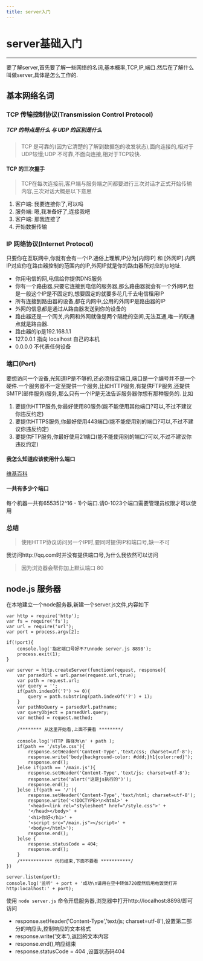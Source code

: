 ```yaml
---
title: server入门
---
```


# server基础入门

----------
要了解server,首先要了解一些网络的名词,基本概率,TCP,IP,端口.然后在了解什么叫做server,具体是怎么工作的.

## 基本网络名词

### TCP 传输控制协议(Transmission Control Protocol)

##### TCP 的特点是什么 与 UDP 的区别是什么
>TCP 是可靠的(因为它清楚的了解到数据包的收发状态),面向连接的,相对于UDP较慢;UDP 不可靠,不面向连接,相对于TCP较快.
#### TCP 的三次握手
>TCP在每次连接前,客户端与服务端之间都要进行三次对话才正式开始传输内容,三次对话大概是以下意思

1. 客户端: 我要连接你了,可以吗
2. 服务端: 嗯,我准备好了,连接我吧
3. 客户端: 那我连接了
4. 开始数据传输

### IP 网络协议(Internet Protocol)
只要你在互联网中,你就有会有一个IP.通俗上理解,IP分为[内网IP] 和 [外网IP].内网IP对应你在路由器控制的范围内的IP,外网IP就是你的路由器所对应的Ip地址.

- 你用电信的网,电信给你提供DNS服务
- 你有一个路由器,只要它连接到电信的服务器,那么路由器就会有一个外网IP,但是一般这个IP是不固定的,想要固定的就要多花几千去电信租用IP
- 所有连接到路由器的设备,都在内网中,公用的外网IP是路由器的IP
- 外网的信息都是通过从路由器发送到你的设备的
- 路由器还是一个网关,内网和外网就像是两个隔绝的空间,无法互通,唯一的联通点就是路由器.
- 路由器的ip是192.168.1.1
- 127.0.0.1 指向 localhost 自己的本机
- 0.0.0.0 不代表任何设备

### 端口(Port)
要想访问一个设备,光知道IP是不够的,还必须指定端口,端口是一个编号并不是一个硬件.一个服务器不一定至提供一个服务,比如HTTP服务,有提供FTP服务,还提供SMTP(邮件服务)服务,那么只有一个IP是无法告诉服务器你想有那种服务的.
比如

1. 要提供HTTP服务,你最好使用80服务(能不能使用其他端口?可以,不过不建议你违反约定)
2. 要提供HTTPS服务,你最好使用443端口(能不能使用别的端口?可以,不过不建议你违反约定)
3. 要提供FTP服务,你最好使用21端口(能不能使用别的端口?可以,不过不建议你违反约定)

#### 我怎么知道应该使用什么端口
[维基百科](https://zh.wikipedia.org/wiki/TCP/UDP%E7%AB%AF%E5%8F%A3%E5%88%97%E8%A1%A8#0.E5.88.B01023.E5.8F.B7.E7.AB.AF.E5.8F.A3)
#### 一共有多少个端口
每个机器一共有65535(2^16 - 1)个端口.请0-1023个端口需要管理员权限才可以使用

### 总结
>使用HTTP协议访问另一个IP时,要同时提供IP和端口号,缺一不可

我访问http://qq.com时并没有提供端口号,为什么我依然可以访问
>因为浏览器会帮你加上默认端口 80

## node.js 服务器
在本地建立一个node服务器,新建一个server.js文件,内容如下
    
    var http = require('http');
    var fs = require('fs');
    var url = require('url');
    var port = process.argv[2];
    
    if(!port){
	    console.log('指定端口号好不?\nnode server.js 8898');
	    process.exit(1);
    }
    
    var server = http.createServer(function(request, response){
	    var parsedUrl = url.parse(request.url,true);
	    var path = request.url;
	    var query = '';
	    if(path.indexOf('?') >= 0){
	    	query = path.substring(path.indexOf('?') + 1);
	    }
	    var pathNoQuery = parsedUrl.pathname;
	    var queryObject = parsedUrl.query;
	    var method = request.method;
	    
	    /******** 从这里开始看,上面不要看 ********/
	    
	    console.log('HTTP 路径为\n' + path );
	    if(path == '/style.css'){
		    response.setHeader('Content-Type','text/css; charset=utf-8');
		    response.write('body{background-color: #ddd;}h1{color:red}');
		    response.end();
	    }else if(path == '/main.js'){
		    response.setHeader('Content-Type','text/js; charset=utf-8');
		    response.write('alert("这是js执行的")');
		    response.end();
	    }else if(path == '/'){
		    response.setHeader('Content-Type','text/html; charset=utf-8');
		    response.write('<!DOCTYPE>\n<html>' +
		    '<head><link rel="stylesheet" href="/style.css">' +
		    '</head></body>' +
		    '<h1>你好</h1>' +
		    '<script src="/main.js"></script>' +
		    '<body></html>');
		    response.end();
	    }else {
		    response.statusCode = 404;
		    response.end();
	    }
	    /************ 代码结束,下面不要看 ***********/
    })

    server.listen(port);
    console.log('监听' + port + '成功\n请用在空中转体720度然后用电饭煲打开 http:localhost:' + port);
    

使用 `node server.js` 命令开启服务器,浏览器中打开http://localhost:8898/即可访问

- response.setHeader('Content-Type','text/js; charset=utf-8'),设置第二部分的响应头,控制响应的文本格式
- response.write('文本'),返回的文本内容
- response.end(),响应结束
- response.statusCode = 404 ,设置状态码404 